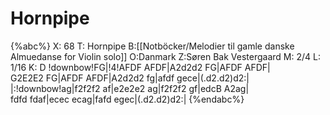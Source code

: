 # Hornpipe

{%abc%}
X: 68
T: Hornpipe
B:[[Notböcker/Melodier til gamle danske Almuedanse for Violin solo]]
O:Danmark
Z:Søren Bak Vestergaard
M: 2/4
L: 1/16
K: D
!downbow!FG|!4!AFDF AFDF|A2d2d2 FG|AFDF AFDF|\
G2E2E2 FG|AFDF AFDF|A2d2d2 fg|afdf gece|(.d2.d2)d2:|\
|:!downbow!ag|f2f2f2 af|e2e2e2 ag|f2f2f2 gf|edcB A2ag|\
fdfd fdaf|ecec ecag|fafd egec|(.d2.d2)d2:|
{%endabc%}
